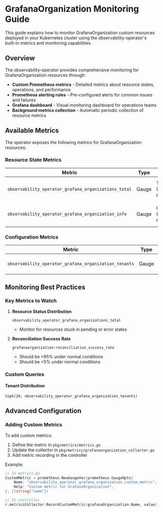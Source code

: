 # GrafanaOrganization Monitoring Guide

This guide explains how to monitor GrafanaOrganization custom resources deployed in your Kubernetes cluster using the observability-operator's built-in metrics and monitoring capabilities.

## Overview

The observability-operator provides comprehensive monitoring for GrafanaOrganization resources through:

- **Custom Prometheus metrics** - Detailed metrics about resource states, operations, and performance
- **Prometheus alerting rules** - Pre-configured alerts for common issues and failures
- **Grafana dashboard** - Visual monitoring dashboard for operations teams
- **Background metrics collection** - Automatic periodic collection of resource metrics

## Available Metrics

The operator exposes the following metrics for GrafanaOrganization resources:

### Resource State Metrics

| Metric | Type | Description | Labels |
|--------|------|-------------|--------|
| `observability_operator_grafana_organizations_total` | Gauge | Total number of GrafanaOrganization resources by status | `status` (active, pending, error) |
| `observability_operator_grafana_organization_info` | Gauge | Information about GrafanaOrganization resources | `name`, `display_name`, `org_id`, `has_finalizer` |

### Configuration Metrics

| Metric | Type | Description | Labels |
|--------|------|-------------|--------|
| `observability_operator_grafana_organization_tenants` | Gauge | Number of tenants per organization | `name`, `org_id` |

## Monitoring Best Practices

### Key Metrics to Watch

1. **Resource Status Distribution**
   ```promql
   observability_operator_grafana_organizations_total
   ```
   - Monitor for resources stuck in pending or error states

2. **Reconciliation Success Rate**
   ```promql
   grafanaorganization:reconciliation_success_rate
   ```
   - Should be >95% under normal conditions
   - Should be <5% under normal conditions

### Custom Queries

#### Tenant Distribution
```promql
topk(10, observability_operator_grafana_organization_tenants)
```

## Advanced Configuration

### Adding Custom Metrics

To add custom metrics:

1. Define the metric in `pkg/metrics/metrics.go`
2. Update the collector in `pkg/metrics/grafanaorganization_collector.go`
3. Add metric recording in the controller

Example:
```go
// In metrics.go
CustomMetric = prometheus.NewGaugeVec(prometheus.GaugeOpts{
    Name: "observability_operator_grafana_organization_custom_metric",
    Help: "Custom metric for GrafanaOrganization",
}, []string{"name"})

// In controller
r.metricsCollector.RecordCustomMetric(grafanaOrganization.Name, value)
```

